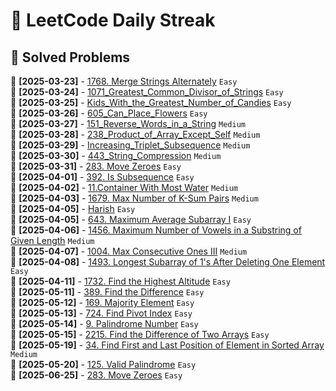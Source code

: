 # 🚀 LeetCode Daily Streak

## 📌 Solved Problems
📌 **[2025-03-23]** - [1768. Merge Strings Alternately](LeetCode/Easy/2025-03-23/README.md) `Easy`  
📌 **[2025-03-24]** - [1071_Greatest_Common_Divisor_of_Strings](LeetCode/Easy/2025-03-24/README.md) `Easy`  
📌 **[2025-03-25]** - [Kids_With_the_Greatest_Number_of_Candies](LeetCode/Easy/2025-03-25/README.md) `Easy`  
📌 **[2025-03-26]** - [605_Can_Place_Flowers](LeetCode/Easy/2025-03-26/README.md) `Easy`  
📌 **[2025-03-27]** - [151_Reverse_Words_in_a_String](LeetCode/Medium/2025-03-27/README.md) `Medium`  
📌 **[2025-03-28]** - [238_Product_of_Array_Except_Self](LeetCode/Medium/2025-03-28/README.md) `Medium`  
📌 **[2025-03-29]** - [Increasing_Triplet_Subsequence](LeetCode/Medium/2025-03-29/README.md) `Medium`  
📌 **[2025-03-30]** - [443_String_Compression](LeetCode/Medium/2025-03-30/README.md) `Medium`  
📌 **[2025-03-31]** - [283. Move Zeroes](LeetCode/Easy/2025-03-31/README.md) `Easy`  
📌 **[2025-04-01]** - [392. Is Subsequence](LeetCode/Easy/2025-04-01/README.md) `Easy`  
📌 **[2025-04-02]** - [11.Container With Most Water](LeetCode/Medium/2025-04-02/README.md) `Medium`  
📌 **[2025-04-03]** - [1679. Max Number of K-Sum Pairs](LeetCode/Medium/2025-04-03/README.md) `Medium`  
📌 **[2025-04-05]** - [Harish](LeetCode/Easy/2025-04-05/README.md) `Easy`  
📌 **[2025-04-05]** - [643. Maximum Average Subarray I](LeetCode/Easy/2025-04-05/README.md) `Easy`  
📌 **[2025-04-06]** - [1456. Maximum Number of Vowels in a Substring of Given Length](LeetCode/Medium/2025-04-06/README.md) `Medium`  
📌 **[2025-04-07]** - [1004. Max Consecutive Ones III](LeetCode/Medium/2025-04-07/README.md) `Medium`  
📌 **[2025-04-08]** - [1493. Longest Subarray of 1's After Deleting One Element](LeetCode/Easy/2025-04-08/README.md) `Easy`  
📌 **[2025-04-11]** - [1732. Find the Highest Altitude](LeetCode/Easy/2025-04-11/README.md) `Easy`  
📌 **[2025-05-11]** - [389. Find the Difference](LeetCode/Easy/2025-05-11/README.md) `Easy`  
📌 **[2025-05-12]** - [169. Majority Element](LeetCode/Easy/2025-05-12/README.md) `Easy`  
📌 **[2025-05-13]** - [724. Find Pivot Index](LeetCode/Easy/2025-05-13/README.md) `Easy`  
📌 **[2025-05-14]** - [9. Palindrome Number](LeetCode/Easy/2025-05-14/README.md) `Easy`  
📌 **[2025-05-15]** - [2215. Find the Difference of Two Arrays](LeetCode/Easy/2025-05-15/README.md) `Easy`  
📌 **[2025-05-19]** - [34. Find First and Last Position of Element in Sorted Array](LeetCode/Medium/2025-05-19/README.md) `Medium`  
📌 **[2025-05-20]** - [125. Valid Palindrome](LeetCode/Easy/2025-05-20/README.md) `Easy`  
📌 **[2025-06-25]** - [283. Move Zeroes](LeetCode/Easy/2025-06-25/README.md) `Easy`  
  
